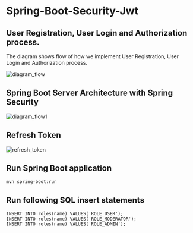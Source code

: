 # Spring-Boot-Security-Jwt

## User Registration, User Login and Authorization process.
The diagram shows flow of how we implement User Registration, User Login and Authorization process.

![diagram_flow](https://user-images.githubusercontent.com/11914457/150651884-7a85c0e8-6a6e-46b3-809e-62e18c3164b8.png)


## Spring Boot Server Architecture with Spring Security

![diagram_flow1](https://user-images.githubusercontent.com/11914457/150651895-10f194d7-fe66-4ea3-8b18-23b9d18e68bf.png)


## Refresh Token

![refresh_token](https://user-images.githubusercontent.com/11914457/150651904-8da481a7-62e5-4485-b1a5-ba5b6ccf7475.png)


## Run Spring Boot application
```
mvn spring-boot:run
```

## Run following SQL insert statements
```
INSERT INTO roles(name) VALUES('ROLE_USER');
INSERT INTO roles(name) VALUES('ROLE_MODERATOR');
INSERT INTO roles(name) VALUES('ROLE_ADMIN');
